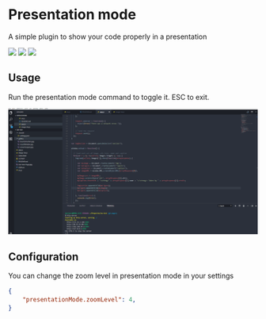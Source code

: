# Presentation mode

A simple plugin to show your code properly in a presentation

![](https://vsmarketplacebadge.apphb.com/version-short/jspolancor.presentationmode.svg?style=flat-square)
![](https://vsmarketplacebadge.apphb.com/installs-short/jspolancor.presentationmode.svg?style=flat-square)
![](https://vsmarketplacebadge.apphb.com/rating-short/jspolancor.presentationmode.svg?style=flat-square)

## Usage

Run the presentation mode command to toggle it. ESC to exit.

![Screenshot](https://github.com/jspolancor/presentation-mode/raw/master/demo.gif)

## Configuration

You can change the zoom level in presentation mode in your settings

```json
{
    "presentationMode.zoomLevel": 4,
}
```